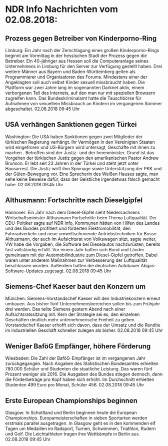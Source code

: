 # NDR Info Nachrichten vom 02.08.2018:


## Prozess gegen Betreiber von Kinderporno-Ring
Limburg: Ein Jahr nach der Zerschlagung eines großen Kinderporno-Rings beginnt am Vormittag in der hessischen Stadt der Prozess gegen die Betreiber. Ein 40-jähriger aus Hessen soll die Computeranlage seines Unternehmens in Limburg für den Server zur Verfügung gestellt haben. Drei weitere Männer aus Bayern und Baden-Württemberg gelten als Programmierer und Organisatoren des Forums. Mindestens einer der Angeklagten soll auch selbst Kinder sexuell missbraucht haben. Die Plattform war zwei Jahre lang im sogenannten Darknet aktiv, einem verborgenen Teil des Internets, auf den man nur mit speziellen Browsern zugreifen kann. Das Bundeskriminalamt hatte die Tauschbörse für Aufnahmen von sexuellem Missbrauch an Kindern im vergangenen Sommer abgeschaltet. 02.08.2018 09:45 Uhr 

## USA verhängen Sanktionen gegen Türkei
Washington:	Die USA haben Sanktionen gegen zwei Mitglieder der türkischen Regierung verhängt. Ihr Vermögen in den Vereinigten Staaten wird eingefroren und US-Bürgern wird untersagt, Geschäfte mit ihnen zu machen . Betroffen sind der Justiz- und der Innenminister. Grund ist das Vorgehen der türkischen Justiz gegen den amerikanischen Pastor Andrew Brunson. Er lebt seit 23 Jahren in der Türkei und steht jetzt unter Hausarrest. Die Justiz wirft ihm Spionage sowie Unterstützung der PKK und der Gülen-Bewegung vor. Eine Sprecherin des Weißen Hauses sagte, man sehe keine Beweise dafür, dass der Geistliche irgendetwas falsch gemacht habe. 02.08.2018 09:45 Uhr 

## Althusmann: Fortschritte nach Dieselgipfel
Hannover: Ein Jahr nach dem Diesel-Gipfel sieht Niedersachsens Wirtschaftsminister Althusmann Fortschritte beim Thema Luftqualität. Der CDU-Poltiker sagte auf NDR Info, Kommunen hätten von Hilfen des Landes und des Bundes profitiert und förderten Elektromobilität, den Fahrradverkehr und neue umweltschonende Antriebstechniken für Busse. Althusmann, der auch im Aufsichtsrat von Volkswagen sitzt, sagte weiter, VW habe die Vorgaben, die Software bei Dieselautos nachzurüsten, bereits fast vollständig erfüllt. Vor einem Jahr hatten sich Bund und Länder gemeinsam mit der Automobilindustrie zum Diesel-Gipfel getroffen. Dabei waren unter anderem Maßnahmen zur Verbesserung der Luftqualität beschlossen worden. Außerdem hatten die deutschen Autobauer Abgas-Software-Updates zugesagt. 02.08.2018 09:45 Uhr 

## Siemens-Chef Kaeser baut den Konzern um
München: Siemens-Vorstandschef Kaeser will den Industriekonzern erneut umbauen. Aus bisher fünf Unternehmensbereichen sollen bis zum Frühjahr drei werden. Das teilte Siemens gestern Abend nach einer Aufsichtsratssitzung mit. Kern der Strategie sei es, den einzelnen Geschäften deutlich mehr unternehmerische Freiheit zu geben. Vorstandschef Kaeser erhofft sich davon, dass der Umsatz und die Rendite im industriellen Geschäft schneller zulegen als bisher. 02.08.2018 09:45 Uhr 

## Weniger BaföG Empfänger, höhere Förderung
Wiesbaden:	Die Zahl der BaföG-Empfänger ist im vergangenen Jahr zurückgegangen. Nach Angaben des Statistischen Bundesamtes erhielten 780.000 Schüler und Studenten die staatliche Leistung. Das waren fünf Prozent weniger als 2016. Die Ausgaben des Bundes stiegen dennoch, denn die Förderbeträge pro Kopf haben sich erhöht. Im Durchschnitt erhielten Studenten 499 Euro pro Monat, Schüler 456. 02.08.2018 09:45 Uhr 

## Erste European Championships beginnen
Glasgow: In Schottland und Berlin beginnen heute die European Championships. Europameisterschaften in sieben Sportarten werden erstmals parallel ausgetragen. In Glasgow geht es in den kommenden elf Tagen um Medaillen im Radsport, Turnen, Schwimmen, Triathlon, Rudern und Golf. Die Leichtathleten tragen ihre Wettkämpfe in Berlin aus. 02.08.2018 09:45 Uhr 
